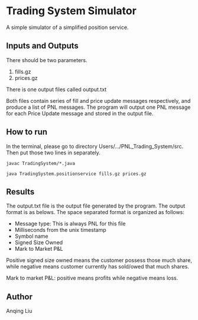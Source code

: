 # Trading System Simulator

 A simple simulator of a simplified position service.

 ## Inputs and Outputs
 There should be two parameters.
 1. fills.gz
 2. prices.gz

There is one output files called output.txt

Both files contain series of fill and price update messages respectively, and produce a list of PNL messages. The program will output one PNL message for each Price Update message and stored in the output file.

## How to run
In the terminal, please go to directory Users/.../PNL_Trading_System/src.
Then put those two lines in separately.
```
javac TradingSystem/*.java
```
```
java TradingSystem.positionservice fills.gz prices.gz
```
## Results
The output.txt file is the output file generated by the program.
The output format is as belows. The space separated format is organized as follows:
* Message type: This is always PNL for this file
* Milliseconds from the unix timestamp
* Symbol name
* Signed Size Owned  
* Mark to Market P&L

Positive signed size owned means the customer possess those much share, while negative means customer currently has sold/owed that much shares.

Mark to market P&L: positive means profits while negative means loss.

## Author
Anqing Liu
